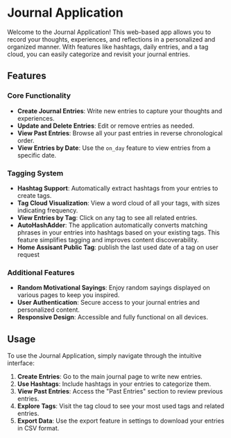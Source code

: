 # Journal Application

Welcome to the Journal Application! This web-based app allows you to record your thoughts, experiences, and reflections in a personalized and organized manner. With features like hashtags, daily entries, and a tag cloud, you can easily categorize and revisit your journal entries.

## Features

### Core Functionality

- **Create Journal Entries**: Write new entries to capture your thoughts and experiences.
- **Update and Delete Entries**: Edit or remove entries as needed.
- **View Past Entries**: Browse all your past entries in reverse chronological order.
- **View Entries by Date**: Use the `on_day` feature to view entries from a specific date.

### Tagging System

- **Hashtag Support**: Automatically extract hashtags from your entries to create tags.
- **Tag Cloud Visualization**: View a word cloud of all your tags, with sizes indicating frequency.
- **View Entries by Tag**: Click on any tag to see all related entries.
- **AutoHashAdder**: The application automatically converts matching phrases in your entries into hashtags based on your existing tags. This feature simplifies tagging and improves content discoverability.
- **Home Assisant Public Tag**: publish the last used date of a tag on user request

### Additional Features
- **Random Motivational Sayings**: Enjoy random sayings displayed on various pages to keep you inspired.
- **User Authentication**: Secure access to your journal entries and personalized content.
- **Responsive Design**: Accessible and fully functional on all devices.

## Usage

To use the Journal Application, simply navigate through the intuitive interface:

1. **Create Entries**: Go to the main journal page to write new entries.
2. **Use Hashtags**: Include hashtags in your entries to categorize them.
3. **View Past Entries**: Access the "Past Entries" section to review previous entries.
4. **Explore Tags**: Visit the tag cloud to see your most used tags and related entries.
5. **Export Data**: Use the export feature in settings to download your entries in CSV format.

